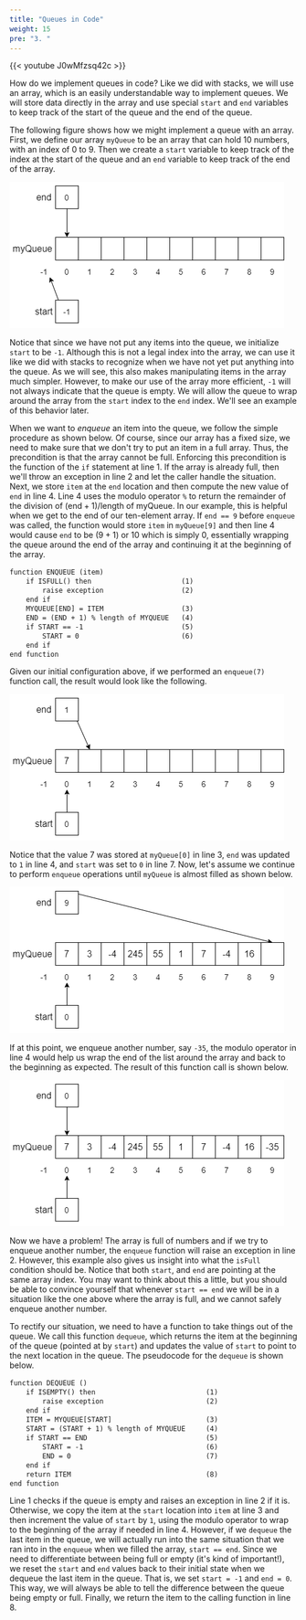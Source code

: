 ```yaml
---
title: "Queues in Code"
weight: 15
pre: "3. "
---
```

{{< youtube J0wMfzsq42c  >}}

How do we implement queues in code? Like we did with stacks, we will use an array, which is an easily understandable way to implement queues. We will store data directly in the array and use special `start` and `end` variables to keep track of the start of the queue and the end of the queue.

The following figure shows how we might implement a queue with an array. First, we define our array `myQueue` to be an array that can hold 10 numbers, with an index of 0 to 9. Then we create a `start` variable to keep track of the index at the start of the queue and an `end` variable to keep track of the end of the array.

![Empty Queue](/images/8/8.3.empty.png)
 
Notice that since we have not put any items into the queue, we initialize `start` to be `-1`. Although this is not a legal index into the array, we can use it like we did with stacks to recognize when we have not yet put anything into the queue. As we will see, this also makes manipulating items in the array much simpler. However, to make our use of the array more efficient, `-1` will not always indicate that the queue is empty. We will allow the queue to wrap around the array from the `start` index to the `end` index. We'll see an example of this behavior later.

When we want to _enqueue_ an item into the queue, we follow the simple procedure as shown below. Of course, since our array has a fixed size, we need to make sure that we don't try to put an item in a full array. Thus, the precondition is that the array cannot be full. Enforcing this precondition is the function of the `if` statement at line 1. If the array is already full, then we'll throw an exception in line 2 and let the caller handle the situation. Next, we store `item` at the `end` location and then compute the new value of `end` in line 4. Line 4 uses the modulo operator `%` to return the remainder of the division of $(\text{end} + 1) / \text{length of myQueue}$. In our example, this is helpful when we get to the end of our ten-element array. If `end == 9` before `enqueue` was called, the function would store `item` in `myQueue[9]` and then line 4 would cause `end` to be $(9 +1) % 10$ or $10 % 10$ which is simply $0$, essentially wrapping the queue around the end of the array and continuing it at the beginning of the array.

```
function ENQUEUE (item)
	if ISFULL() then			          (1)
		raise exception			          (2)
	end if	
	MYQUEUE[END] = ITEM			          (3)
	END = (END + 1) % length of MYQUEUE	  (4)
	if START == -1				          (5)
		START = 0				          (6)
	end if
end function
```

Given our initial configuration above, if we performed an `enqueue(7)` function call, the result would look like the following. 

![Queue with 1 Element](/images/8/8.3.enqueue1.png)
 
Notice that the value 7 was stored at `myQueue[0]` in line 3, `end` was updated to `1` in line 4, and `start` was set to `0` in line 7. Now, let's assume we continue to perform `enqueue` operations until `myQueue` is almost filled as shown below.

![Queue with 9 Elements](/images/8/8.3.enqueue9.png)
  
If at this point, we enqueue another number, say `-35`, the modulo operator in line 4 would help us wrap the end of the list around the array and back to the beginning as expected.  The result of this function call is shown below.

![Queue with 10 Elements](/images/8/8.3.enqueue10.png)
 
Now we have a problem! The array is full of numbers and if we try to enqueue another number, the `enqueue` function will raise an exception in line 2. However, this example also gives us insight into what the `isFull` condition should be. Notice that both `start`, and `end` are pointing at the same array index. You may want to think about this a little, but you should be able to convince yourself that whenever `start == end` we will be in a situation like the one above where the array is full, and we cannot safely enqueue another number. 

To rectify our situation, we need to have a function to take things out of the queue. We call this function `dequeue`, which returns the item at the beginning of the queue (pointed at by `start`) and updates the value of `start` to point to the next location in the queue. The pseudocode for the `dequeue` is shown below.

```
function DEQUEUE ()
    if ISEMPTY() then					        (1)
		raise exception					        (2)
    end if 
	ITEM = MYQUEUE[START]					    (3)
	START = (START + 1) % length of MYQUEUE		(4)
	if START == END						        (5)
		START = -1						        (6)
		END = 0						            (7)
	end if
	return ITEM							        (8)
end function
```

Line 1 checks if the queue is empty and raises an exception in line 2 if it is. Otherwise, we copy the item at the `start` location into `item` at line 3 and then increment the value of `start` by `1`, using the modulo operator to wrap to the beginning of the array if needed in line 4. However, if we `dequeue` the last item in the queue, we will actually run into the same situation that we ran into in the `enqueue` when we filled the array, `start == end`. Since we need to differentiate between being full or empty (it's kind of important!), we reset the `start` and `end` values back to their initial state when we dequeue the last item in the queue. That is, we set `start = -1` and `end = 0`. This way, we will always be able to tell the difference between the queue being empty or full. Finally, we return the item to the calling function in line 8.
